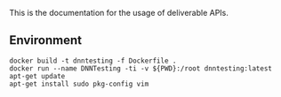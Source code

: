 This is the documentation for the usage of deliverable APIs.
## Environment

```
docker build -t dnntesting -f Dockerfile .
docker run --name DNNTesting -ti -v ${PWD}:/root dnntesting:latest
apt-get update
apt-get install sudo pkg-config vim
```


